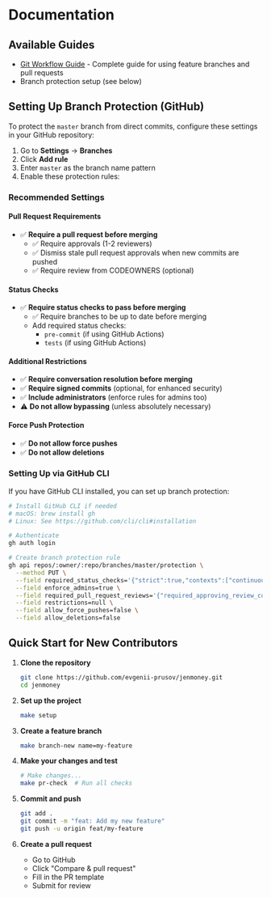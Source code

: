# Documentation

## Available Guides

- [Git Workflow Guide](./GIT_WORKFLOW.md) - Complete guide for using feature branches and pull requests
- Branch protection setup (see below)

## Setting Up Branch Protection (GitHub)

To protect the `master` branch from direct commits, configure these settings in your GitHub repository:

1. Go to **Settings** → **Branches**
2. Click **Add rule**
3. Enter `master` as the branch name pattern
4. Enable these protection rules:

### Recommended Settings

#### Pull Request Requirements
- ✅ **Require a pull request before merging**
  - ✅ Require approvals (1-2 reviewers)
  - ✅ Dismiss stale pull request approvals when new commits are pushed
  - ✅ Require review from CODEOWNERS (optional)

#### Status Checks
- ✅ **Require status checks to pass before merging**
  - ✅ Require branches to be up to date before merging
  - Add required status checks:
    - `pre-commit` (if using GitHub Actions)
    - `tests` (if using GitHub Actions)

#### Additional Restrictions
- ✅ **Require conversation resolution before merging**
- ✅ **Require signed commits** (optional, for enhanced security)
- ✅ **Include administrators** (enforce rules for admins too)
- ⚠️ **Do not allow bypassing** (unless absolutely necessary)

#### Force Push Protection
- ✅ **Do not allow force pushes**
- ✅ **Do not allow deletions**

### Setting Up via GitHub CLI

If you have GitHub CLI installed, you can set up branch protection:

```bash
# Install GitHub CLI if needed
# macOS: brew install gh
# Linux: See https://github.com/cli/cli#installation

# Authenticate
gh auth login

# Create branch protection rule
gh api repos/:owner/:repo/branches/master/protection \
  --method PUT \
  --field required_status_checks='{"strict":true,"contexts":["continuous-integration"]}' \
  --field enforce_admins=true \
  --field required_pull_request_reviews='{"required_approving_review_count":1,"dismiss_stale_reviews":true}' \
  --field restrictions=null \
  --field allow_force_pushes=false \
  --field allow_deletions=false
```

## Quick Start for New Contributors

1. **Clone the repository**
   ```bash
   git clone https://github.com/evgenii-prusov/jenmoney.git
   cd jenmoney
   ```

2. **Set up the project**
   ```bash
   make setup
   ```

3. **Create a feature branch**
   ```bash
   make branch-new name=my-feature
   ```

4. **Make your changes and test**
   ```bash
   # Make changes...
   make pr-check  # Run all checks
   ```

5. **Commit and push**
   ```bash
   git add .
   git commit -m "feat: Add my new feature"
   git push -u origin feat/my-feature
   ```

6. **Create a pull request**
   - Go to GitHub
   - Click "Compare & pull request"
   - Fill in the PR template
   - Submit for review